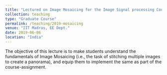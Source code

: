 ```yaml
---
title: "Lectured on Image Mosaicing for the Image Signal processing Course"
collection: teaching
type: "Graduate Course"
permalink: /teaching/2019-mosaicing
venue: "IIT Madras, EE Dept."
date: 2019-06-06
location: "India"
---
```

The objective of this lecture is to make students understand the fundamentals of Image Mosaicing (i.e., the task of stitching multiple images to create a panorama), and equip them to implement the same as part of the course-assignment.
